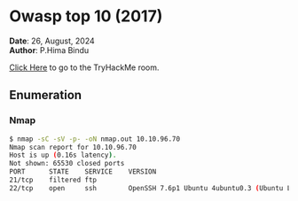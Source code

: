 # Owasp top 10 (2017)

**Date**: 26, August, 2024  
**Author**: P.Hima Bindu  

[Click Here](https://tryhackme.com/r/room/owasptop10) to go to the TryHackMe room.

## Enumeration

### Nmap

```bash
$ nmap -sC -sV -p- -oN nmap.out 10.10.96.70
Nmap scan report for 10.10.96.70
Host is up (0.16s latency).
Not shown: 65530 closed ports
PORT      STATE    SERVICE    VERSION
21/tcp    filtered ftp
22/tcp    open     ssh        OpenSSH 7.6p1 Ubuntu 4ubuntu0.3 (Ubuntu Linux; protocol 2.0)

